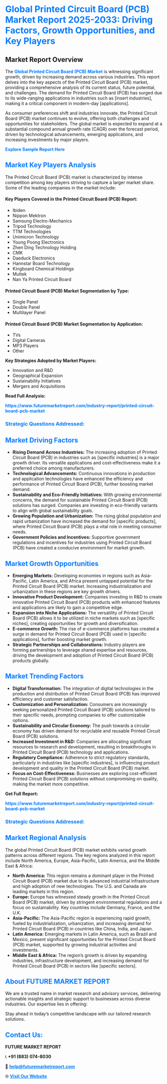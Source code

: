 <h1 style="color: #007BFF;">Global Printed Circuit Board (PCB) Market Report 2025-2033: Driving Factors, Growth Opportunities, and Key Players</h1>

<section id="overview">
<h2>Market Report Overview</h2>
<p>The <a href="https://www.futuremarketreport.com/industry-report/printed-circuit-board-pcb-market" style="color: #007BFF; text-decoration: none;"><strong>Global Printed Circuit Board (PCB) Market</strong></a> is witnessing significant growth, driven by increasing demand across various industries. This report delves into the key aspects of the Printed Circuit Board (PCB) market, providing a comprehensive analysis of its current status, future potential, and challenges. The demand for Printed Circuit Board (PCB) has surged due to its wide-ranging applications in industries such as [insert industries], making it a critical component in modern-day [applications].</p>
<p>As consumer preferences shift and industries innovate, the Printed Circuit Board (PCB) market continues to evolve, offering both challenges and opportunities for stakeholders. The global market is expected to expand at a substantial compound annual growth rate (CAGR) over the forecast period, driven by technological advancements, emerging applications, and increasing investments by major players.</p>
</section>

<section id="overview">
<p><a href="https://www.futuremarketreport.com/request-sample/reportId=51129" style="color: #007BFF; text-decoration: none;"><strong>Explore Sample Report Here</strong></a></p>
</section>

<section id="key-players">
<h2 style="color: #007BFF;">Market Key Players Analysis</h2>
<p>The Printed Circuit Board (PCB) market is characterized by intense competition among key players striving to capture a larger market share. Some of the leading companies in the market include:</p>
<h4>Key Players Covered in the Printed Circuit Board (PCB) Report:</h4>
<ul><li>Ibiden</li><li>Nippon Mektron</li><li>Samsung Electro-Mechanics</li><li>Tripod Technology</li><li>TTM Technologies</li><li>Unimicron Technology</li><li>Young Poong Electronics</li><li>Zhen Ding Technology Holding</li><li>CMK</li><li>Daeduck Electronics</li><li>Hannstar Board Technology</li><li>Kingboard Chemical Holdings</li><li>Multek</li><li>Nan Ya Printed Circuit Board</li></ul>
<h4>Printed Circuit Board (PCB) Market Segmentation by Type:</h4>
<ul><li>Single Panel</li><li>Double Panel</li><li>Multilayer Panel</li></ul>

<h4>Printed Circuit Board (PCB) Market Segmentation by Application:</h4>
<ul><li>TVs</li><li>Digital Cameras</li><li>MP3 Players</li><li>Other</li></ul>
<p><strong>Key Strategies Adopted by Market Players:</strong></p>
<ul>
<li>Innovation and R&D</li>
<li>Geographical Expansion</li>
<li>Sustainability Initiatives</li>
<li>Mergers and Acquisitions</li>
</ul>
</section>

<section>
<p><strong>Read Full Analysis: </strong></p><a href="https://www.futuremarketreport.com/industry-report/printed-circuit-board-pcb-market" style="color: #007BFF; text-decoration: none;"><strong>https://www.futuremarketreport.com/industry-report/printed-circuit-board-pcb-market</strong></a>
<h3 style="color: #007BFF;">Strategic Questions Addressed:</h3>
</section>

<section id="driving-factors">
<h2 style="color: #007BFF;">Market Driving Factors</h2>
<ul>
<li><strong>Rising Demand Across Industries:</strong> The increasing adoption of Printed Circuit Board (PCB) in industries such as [specific industries] is a major growth driver. Its versatile applications and cost-effectiveness make it a preferred choice among manufacturers.</li>
<li><strong>Technological Advancements:</strong> Continuous innovations in production and application technologies have enhanced the efficiency and performance of Printed Circuit Board (PCB), further boosting market demand.</li>
<li><strong>Sustainability and Eco-Friendly Initiatives:</strong> With growing environmental concerns, the demand for sustainable Printed Circuit Board (PCB) solutions has surged. Companies are investing in eco-friendly variants to align with global sustainability goals.</li>
<li><strong>Growing Population and Urbanization:</strong> The rising global population and rapid urbanization have increased the demand for [specific products], where Printed Circuit Board (PCB) plays a vital role in meeting consumer needs.</li>
<li><strong>Government Policies and Incentives:</strong> Supportive government regulations and incentives for industries using Printed Circuit Board (PCB) have created a conducive environment for market growth.</li>
</ul>
</section>

<section id="growth-opportunities">
<h2 style="color: #007BFF;">Market Growth Opportunities</h2>
<ul>
<li><strong>Emerging Markets:</strong> Developing economies in regions such as Asia-Pacific, Latin America, and Africa present untapped potential for the Printed Circuit Board (PCB) market. Increasing industrialization and urbanization in these regions are key growth drivers.</li>
<li><strong>Innovative Product Development:</strong> Companies investing in R&D to create innovative Printed Circuit Board (PCB) products with enhanced features and applications are likely to gain a competitive edge.</li>
<li><strong>Expansion into Niche Applications:</strong> The versatility of Printed Circuit Board (PCB) allows it to be utilized in niche markets such as [specific niches], creating opportunities for growth and diversification.</li>
<li><strong>E-commerce Growth:</strong> The rise of e-commerce platforms has created a surge in demand for Printed Circuit Board (PCB) used in [specific applications], further boosting market growth.</li>
<li><strong>Strategic Partnerships and Collaborations:</strong> Industry players are forming partnerships to leverage shared expertise and resources, driving the development and adoption of Printed Circuit Board (PCB) products globally.</li>
</ul>
</section>

<section id="trending-factors">
<h2 style="color: #007BFF;">Market Trending Factors</h2>
<ul>
<li><strong>Digital Transformation:</strong> The integration of digital technologies in the production and distribution of Printed Circuit Board (PCB) has improved efficiency and customer satisfaction.</li>
<li><strong>Customization and Personalization:</strong> Consumers are increasingly seeking personalized Printed Circuit Board (PCB) solutions tailored to their specific needs, prompting companies to offer customizable options.</li>
<li><strong>Sustainability and Circular Economy:</strong> The push towards a circular economy has driven demand for recyclable and reusable Printed Circuit Board (PCB) solutions.</li>
<li><strong>Increased Investment in R&D:</strong> Companies are allocating significant resources to research and development, resulting in breakthroughs in Printed Circuit Board (PCB) technology and applications.</li>
<li><strong>Regulatory Compliance:</strong> Adherence to strict regulatory standards, particularly in industries like [specific industries], is influencing product development and quality in the Printed Circuit Board (PCB) market.</li>
<li><strong>Focus on Cost-Effectiveness:</strong> Businesses are exploring cost-efficient Printed Circuit Board (PCB) solutions without compromising on quality, making the market more competitive.</li>
</ul>
</section>

<section>
<p><strong>Get Full Report: </strong></p><a href="https://www.futuremarketreport.com/industry-report/printed-circuit-board-pcb-market" style="color: #007BFF; text-decoration: none;"><strong>https://www.futuremarketreport.com/industry-report/printed-circuit-board-pcb-market</strong></a>
<h3 style="color: #007BFF;">Strategic Questions Addressed:</h3>
</section>


<section id="regional-analysis">
<h2 style="color: #007BFF;">Market Regional Analysis</h2>
<p>The global Printed Circuit Board (PCB) market exhibits varied growth patterns across different regions. The key regions analyzed in this report include North America, Europe, Asia-Pacific, Latin America, and the Middle East & Africa:</p>
<ul>
<li><strong>North America:</strong> This region remains a dominant player in the Printed Circuit Board (PCB) market due to its advanced industrial infrastructure and high adoption of new technologies. The U.S. and Canada are leading markets in this region.</li>
<li><strong>Europe:</strong> Europe has witnessed steady growth in the Printed Circuit Board (PCB) market, driven by stringent environmental regulations and a focus on sustainability. Key countries include Germany, France, and the U.K.</li>
<li><strong>Asia-Pacific:</strong> The Asia-Pacific region is experiencing rapid growth, fueled by industrialization, urbanization, and increasing demand for Printed Circuit Board (PCB) in countries like China, India, and Japan.</li>
<li><strong>Latin America:</strong> Emerging markets in Latin America, such as Brazil and Mexico, present significant opportunities for the Printed Circuit Board (PCB) market, supported by growing industrial activities and investments.</li>
<li><strong>Middle East & Africa:</strong> The region’s growth is driven by expanding industries, infrastructure development, and increasing demand for Printed Circuit Board (PCB) in sectors like [specific sectors].</li>
</ul>
</section>

<footer>
<h2 style="color: #007BFF;">About FUTURE MARKET REPORT</h2>
<p>We are a trusted name in market research and advisory services, delivering actionable insights and strategic support to businesses across diverse industries. Our expertise lies in offering:</p>

<p>Stay ahead in today’s competitive landscape with our tailored research solutions.</p>

<h2 style="color: #007BFF;">Contact Us:</h2>
<p><strong>FUTURE MARKET REPORT</strong></p>
<p>📞 <strong>+91 (883) 074-8030</strong></p>
<p>📧 <strong><a href="mailto:help@futuremarketreport.com" style="color: #007BFF;">help@futuremarketreport.com</a></strong></p>
<p>🌐 <strong><a href="https://www.futuremarketreport.com/" style="color: #007BFF;">Visit Our Website</a></strong></p>
</footer>